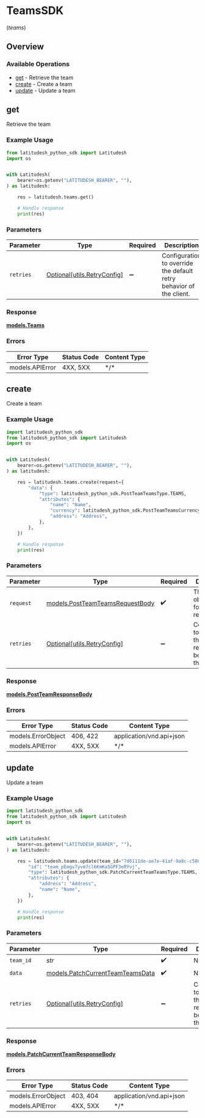 # TeamsSDK
(*teams*)

## Overview

### Available Operations

* [get](#get) - Retrieve the team
* [create](#create) - Create a team
* [update](#update) - Update a team

## get

Retrieve the team

### Example Usage

```python
from latitudesh_python_sdk import Latitudesh
import os


with Latitudesh(
    bearer=os.getenv("LATITUDESH_BEARER", ""),
) as latitudesh:

    res = latitudesh.teams.get()

    # Handle response
    print(res)

```

### Parameters

| Parameter                                                           | Type                                                                | Required                                                            | Description                                                         |
| ------------------------------------------------------------------- | ------------------------------------------------------------------- | ------------------------------------------------------------------- | ------------------------------------------------------------------- |
| `retries`                                                           | [Optional[utils.RetryConfig]](../../models/utils/retryconfig.md)    | :heavy_minus_sign:                                                  | Configuration to override the default retry behavior of the client. |

### Response

**[models.Teams](../../models/teams.md)**

### Errors

| Error Type      | Status Code     | Content Type    |
| --------------- | --------------- | --------------- |
| models.APIError | 4XX, 5XX        | \*/\*           |

## create

Create a team

### Example Usage

```python
import latitudesh_python_sdk
from latitudesh_python_sdk import Latitudesh
import os


with Latitudesh(
    bearer=os.getenv("LATITUDESH_BEARER", ""),
) as latitudesh:

    res = latitudesh.teams.create(request={
        "data": {
            "type": latitudesh_python_sdk.PostTeamTeamsType.TEAMS,
            "attributes": {
                "name": "Name",
                "currency": latitudesh_python_sdk.PostTeamTeamsCurrency.USD,
                "address": "Address",
            },
        },
    })

    # Handle response
    print(res)

```

### Parameters

| Parameter                                                                   | Type                                                                        | Required                                                                    | Description                                                                 |
| --------------------------------------------------------------------------- | --------------------------------------------------------------------------- | --------------------------------------------------------------------------- | --------------------------------------------------------------------------- |
| `request`                                                                   | [models.PostTeamTeamsRequestBody](../../models/postteamteamsrequestbody.md) | :heavy_check_mark:                                                          | The request object to use for the request.                                  |
| `retries`                                                                   | [Optional[utils.RetryConfig]](../../models/utils/retryconfig.md)            | :heavy_minus_sign:                                                          | Configuration to override the default retry behavior of the client.         |

### Response

**[models.PostTeamResponseBody](../../models/postteamresponsebody.md)**

### Errors

| Error Type               | Status Code              | Content Type             |
| ------------------------ | ------------------------ | ------------------------ |
| models.ErrorObject       | 406, 422                 | application/vnd.api+json |
| models.APIError          | 4XX, 5XX                 | \*/\*                    |

## update

Update a team

### Example Usage

```python
import latitudesh_python_sdk
from latitudesh_python_sdk import Latitudesh
import os


with Latitudesh(
    bearer=os.getenv("LATITUDESH_BEARER", ""),
) as latitudesh:

    res = latitudesh.teams.update(team_id="7d6111de-ae7e-41af-9a8c-c5808e6d9807", data={
        "id": "team_pEmgv7yvm7cl6KmKa5GPF3eRYvj",
        "type": latitudesh_python_sdk.PatchCurrentTeamTeamsType.TEAMS,
        "attributes": {
            "address": "Address",
            "name": "Name",
        },
    })

    # Handle response
    print(res)

```

### Parameters

| Parameter                                                                     | Type                                                                          | Required                                                                      | Description                                                                   |
| ----------------------------------------------------------------------------- | ----------------------------------------------------------------------------- | ----------------------------------------------------------------------------- | ----------------------------------------------------------------------------- |
| `team_id`                                                                     | *str*                                                                         | :heavy_check_mark:                                                            | N/A                                                                           |
| `data`                                                                        | [models.PatchCurrentTeamTeamsData](../../models/patchcurrentteamteamsdata.md) | :heavy_check_mark:                                                            | N/A                                                                           |
| `retries`                                                                     | [Optional[utils.RetryConfig]](../../models/utils/retryconfig.md)              | :heavy_minus_sign:                                                            | Configuration to override the default retry behavior of the client.           |

### Response

**[models.PatchCurrentTeamResponseBody](../../models/patchcurrentteamresponsebody.md)**

### Errors

| Error Type               | Status Code              | Content Type             |
| ------------------------ | ------------------------ | ------------------------ |
| models.ErrorObject       | 403, 404                 | application/vnd.api+json |
| models.APIError          | 4XX, 5XX                 | \*/\*                    |
